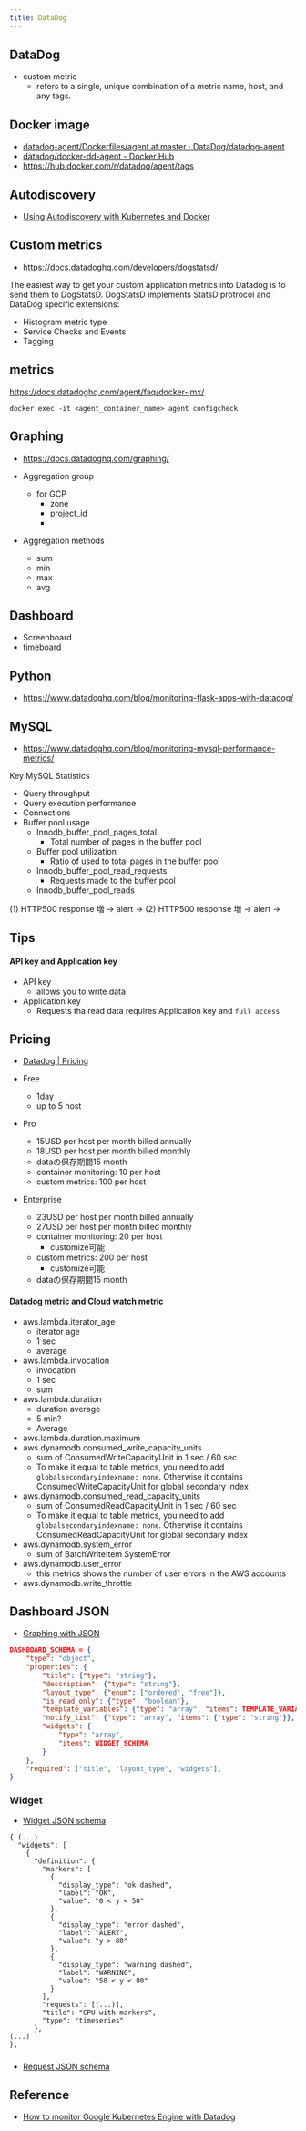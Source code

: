 ```yaml
---
title: DataDog
---
```


## DataDog

* custom metric
    * refers to a single, unique combination of a metric name, host, and any tags.

## Docker image
* [datadog-agent/Dockerfiles/agent at master · DataDog/datadog-agent](https://github.com/DataDog/datadog-agent/tree/master/Dockerfiles/agent)
* [datadog/docker-dd-agent - Docker Hub](https://hub.docker.com/r/datadog/docker-dd-agent/)
* https://hub.docker.com/r/datadog/agent/tags

## Autodiscovery
* [Using Autodiscovery with Kubernetes and Docker](https://docs.datadoghq.com/agent/autodiscovery/)

## Custom metrics
* https://docs.datadoghq.com/developers/dogstatsd/

The easiest way to get your custom application metrics into Datadog is to send them to DogStatsD.
DogStatsD implements StatsD protrocol and DataDog specific extensions:

* Histogram metric type
* Service Checks and Events
* Tagging


## metrics
https://docs.datadoghq.com/agent/faq/docker-jmx/

```
docker exec -it <agent_container_name> agent configcheck
```

## Graphing
* https://docs.datadoghq.com/graphing/


* Aggregation group
    * for GCP
        * zone
        * project_id
        * 
* Aggregation methods
    * sum
    * min
    * max
    * avg

## Dashboard
* Screenboard
* timeboard

## Python
* https://www.datadoghq.com/blog/monitoring-flask-apps-with-datadog/

## MySQL
* https://www.datadoghq.com/blog/monitoring-mysql-performance-metrics/

Key MySQL Statistics

* Query throughput
* Query execution performance
* Connections
* Buffer pool usage
    * Innodb_buffer_pool_pages_total
        * Total number of pages in the buffer pool
    * Buffer pool utilization
        * Ratio of used to total pages in the buffer pool
    * Innodb_buffer_pool_read_requests
        * Requests made to the buffer pool
    * Innodb_buffer_pool_reads



(1) HTTP500 response 増 -> alert -> 
(2) HTTP500 response 増 -> alert ->



## Tips

#### API key and Application key

* API key
    * allows you to write data
* Application key
    * Requests tha read data requires Application key and `full access`

## Pricing
* [Datadog | Pricing](https://www.datadoghq.com/pricing/)

* Free
    * 1day
    * up to 5 host
* Pro
    * 15USD per host per month billed annually 
    * 18USD per host per month billed monthly
    * dataの保存期間15 month
    * container monitoring: 10 per host
    * custom metrics: 100 per host
* Enterprise
    * 23USD per host per month billed annually 
    * 27USD per host per month billed monthly
    * container monitoring: 20 per host
        * customize可能
    * custom metrics: 200 per host
        * customize可能
    * dataの保存期間15 month


#### Datadog metric and Cloud watch metric
* aws.lambda.iterator_age
    * iterator age
    * 1 sec
    * average
* aws.lambda.invocation
    * invocation
    * 1 sec
    * sum
* aws.lambda.duration
    * duration average
    * 5 min?
    * Average
* aws.lambda.duration.maximum
* aws.dynamodb.consumed_write_capacity_units
    * sum of ConsumedWriteCapacityUnit in 1 sec / 60 sec
    * To make it equal to table metrics, you need to add `globalsecondaryindexname: none`. Otherwise it contains ConsumedWriteCapacityUnit for global secondary index
* aws.dynamodb.consumed_read_capacity_units
    * sum of ConsumedReadCapacityUnit in 1 sec / 60 sec
    * To make it equal to table metrics, you need to add `globalsecondaryindexname: none`. Otherwise it contains ConsumedReadCapacityUnit for global secondary index
* aws.dynamodb.system_error
    * sum of BatchWriteItem SystemError
* aws.dynamodb.user_error
    * this metrics shows the number of user errors in the AWS accounts
* aws.dynamodb.write_throttle

## Dashboard JSON
- [Graphing with JSON](https://docs.datadoghq.com/dashboards/graphing_json/)

```json
DASHBOARD_SCHEMA = {
    "type": "object",
    "properties": {
        "title": {"type": "string"},
        "description": {"type": "string"},
        "layout_type": {"enum": ["ordered", "free"]},
        "is_read_only": {"type": "boolean"},
        "template_variables": {"type": "array", "items": TEMPLATE_VARIABLE_SCHEMA},
        "notify_list": {"type": "array", "items": {"type": "string"}},
        "widgets": {
            "type": "array",
            "items": WIDGET_SCHEMA
        }
    },
    "required": ["title", "layout_type", "widgets"],
}
```


### Widget
- [Widget JSON schema](https://docs.datadoghq.com/dashboards/graphing_json/widget_json/)


```
{ (...)
  "widgets": [
    {
      "definition": {
        "markers": [
          {
            "display_type": "ok dashed",
            "label": "OK",
            "value": "0 < y < 50"
          },
          {
            "display_type": "error dashed",
            "label": "ALERT",
            "value": "y > 80"
          },
          {
            "display_type": "warning dashed",
            "label": "WARNING",
            "value": "50 < y < 80"
          }
        ],
        "requests": [(...)],
        "title": "CPU with markers",
        "type": "timeseries"
      },
(...)
},
```

###
- [Request JSON schema](https://docs.datadoghq.com/dashboards/graphing_json/request_json/)


## Reference
* [How to monitor Google Kubernetes Engine with Datadog](https://www.datadoghq.com/blog/monitor-google-kubernetes-engine/)
